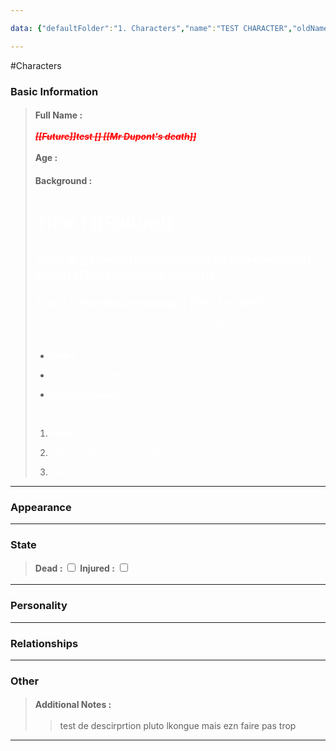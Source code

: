 ```yaml
---

data: {"defaultFolder":"1. Characters","name":"TEST CHARACTER","oldName":"TEST CHARACTER","contentType":"characters","template":{"BasicInformation":{"FullName":{"value":"<p><span style=\"color: rgb(255, 0, 0)\"><strong><em><s>[[Future]]test [] [[Mr Dupont's death]]</s></em></strong></span></p>","type":"text"},"Age":{"value":"<p></p>","type":"text"},"Occupation":{"value":null,"type":"text"},"Background":{"value":"<h1><span style=\"color: rgb(255, 255, 255)\">Titre 1 [[Future]]</span></h1><h2><span style=\"color: rgb(255, 255, 255)\"><strong><em><s>Titre 2 [[Home]] [[Shadows of the Crescent City]] [[Mr Dupont's death]]</s></em></strong></span></h2><h3><span style=\"color: rgb(255, 255, 255)\">Titre 3 [[The Missing Melody]] [[TEST STORY]]</span></h3><p><span style=\"color: rgb(255, 255, 255)\">Description de quelque chose, plutot [[The Missing Melody]]longue mais en fait pas trop</span></p><ul><li><p><span style=\"color: rgb(255, 255, 255)\"><strong><em><s>item 1</s></em></strong></span></p></li><li><p><span style=\"color: rgb(255, 255, 255)\">item 2 [[Silenced Testimony]]</span></p></li><li><p><span style=\"color: rgb(255, 255, 255)\"><strong><em><s>item 3 [[Future]]</s></em></strong></span></p></li></ul><p></p><p></p><p><span style=\"color: rgb(255, 255, 255)\">[[Untitled]]</span></p><p></p><ol><li><p><span style=\"color: rgb(255, 255, 255)\"><strong><em><s>item 1</s></em></strong></span></p></li><li><p><span style=\"color: rgb(255, 255, 255)\">item 2 [[Mr Dupont's death]]</span></p></li><li><p><span style=\"color: rgb(255, 255, 255)\">item 3</span></p></li></ol>","type":"textarea"}},"Appearance":{"Description":{"value":null,"type":"textarea"},"Accessories":{"value":null,"type":"array:text"}},"State":{"Dead":{"value":false,"type":"boolean"},"Injured":{"value":false,"type":"boolean"}},"Personality":{"GeneralTraits":{"value":null,"type":"textarea"},"Strengths":{"value":null,"type":"array:text"},"Weaknesses":{"value":null,"type":"array:text"}},"Relationships":{"Family":{"value":null,"type":"array:text"},"FriendsAndAllies":{"value":null,"type":"array:text"},"EnemiesAndRivals":{"value":null,"type":"array:text"},"RomanticInterests":{"value":null,"type":"array:text"}},"Other":{"Belongings":{"value":null,"type":"array:text"},"AdditionalNotes":{"value":"<blockquote><p>test de descirprtion pluto lkongue mais ezn faire pas trop</p></blockquote>","type":"textarea"}}}}

---
```


#Characters

### Basic Information
> <span style='display: inline-flex;font-weight: bold;white-space: nowrap;overflow: hidden;margin: 3px 0px;'>Full Name : </span> <p><span style="color: rgb(255, 0, 0)"><strong><em><s>[[Future]]test [] [[Mr Dupont's death]]</s></em></strong></span></p> 
> <span style='display: inline-flex;font-weight: bold;white-space: nowrap;overflow: hidden;margin: 3px 0px;'>Age : </span> <p></p> 
> <span style='display: inline-flex;font-weight: bold;white-space: nowrap;overflow: hidden;margin: 3px 0px;'>Background : </span> <span class='content-creation-textarea'><span><h1><span style="color: rgb(255, 255, 255)">Titre 1 [[Future]]</span></h1><h2><span style="color: rgb(255, 255, 255)"><strong><em><s>Titre 2 [[Home]] [[Shadows of the Crescent City]] [[Mr Dupont's death]]</s></em></strong></span></h2><h3><span style="color: rgb(255, 255, 255)">Titre 3 [[The Missing Melody]] [[TEST STORY]]</span></h3><p><span style="color: rgb(255, 255, 255)">Description de quelque chose, plutot [[The Missing Melody]]longue mais en fait pas trop</span></p><ul><li><p><span style="color: rgb(255, 255, 255)"><strong><em><s>item 1</s></em></strong></span></p></li><li><p><span style="color: rgb(255, 255, 255)">item 2 [[Silenced Testimony]]</span></p></li><li><p><span style="color: rgb(255, 255, 255)"><strong><em><s>item 3 [[Future]]</s></em></strong></span></p></li></ul><p></p><p></p><p><span style="color: rgb(255, 255, 255)">[[Untitled]]</span></p><p></p><ol><li><p><span style="color: rgb(255, 255, 255)"><strong><em><s>item 1</s></em></strong></span></p></li><li><p><span style="color: rgb(255, 255, 255)">item 2 [[Mr Dupont's death]]</span></p></li><li><p><span style="color: rgb(255, 255, 255)">item 3</span></p></li></ol></span> 
</span>


---
### Appearance

---
### State
> <span style='display: inline-flex;font-weight: bold;white-space: nowrap;overflow: hidden;margin: 3px 0px;'>Dead : </span>  <input type="checkbox" >
> <span style='display: inline-flex;font-weight: bold;white-space: nowrap;overflow: hidden;margin: 3px 0px;'>Injured : </span>  <input type="checkbox" >

---
### Personality

---
### Relationships

---
### Other
> <span style='display: inline-flex;font-weight: bold;white-space: nowrap;overflow: hidden;margin: 3px 0px;'>Additional Notes : </span> <span class='content-creation-textarea'><span><blockquote><p>test de descirprtion pluto lkongue mais ezn faire pas trop</p></blockquote></span> 
</span>


---
